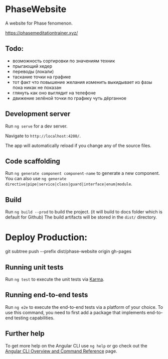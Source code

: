 # PhaseWebsite

A website for Phase fenomenon.

https://phasemeditationtrainer.xyz/

## Todo:
- возможность сортировки по значениям техник
- прыгающий хедер
- переводы (локали)
- таскание точки на графике
- тот факт что повышение желания изменить выкидывает из фазы пока никак не показан
- глянуть как оно выглядит на телефоне
- движение зелёной точки по графику чуть дёрганное

## Development server

Run `ng serve` for a dev server.

Navigate to `http://localhost:4200/`.

The app will automatically reload if you change any of the source files.

## Code scaffolding

Run `ng generate component component-name` to generate a new component. You can also use `ng generate directive|pipe|service|class|guard|interface|enum|module`.

## Build

Run `ng build --prod` to build the project.
(it will build to docs folder which is default for Github)
The build artifacts will be stored in the `dist/` directory.

# Deploy Production:

git subtree push --prefix dist/phase-website origin gh-pages

## Running unit tests

Run `ng test` to execute the unit tests via [Karma](https://karma-runner.github.io).

## Running end-to-end tests

Run `ng e2e` to execute the end-to-end tests via a platform of your choice. To use this command, you need to first add a package that implements end-to-end testing capabilities.

## Further help

To get more help on the Angular CLI use `ng help` or go check out the [Angular CLI Overview and Command Reference](https://angular.io/cli) page.
